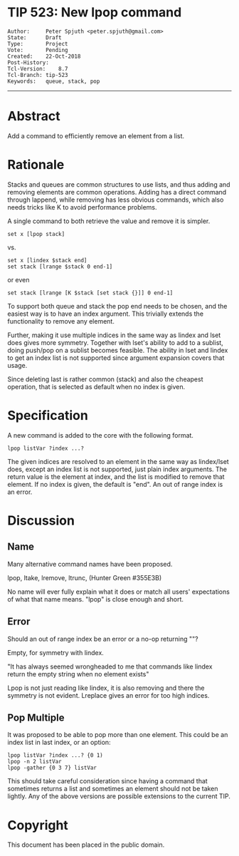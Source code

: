 # TIP 523: New lpop command
	Author:		Peter Spjuth <peter.spjuth@gmail.com>
	State:		Draft
	Type:		Project
	Vote:		Pending
	Created:	22-Oct-2018
	Post-History:
	Tcl-Version:	8.7
	Tcl-Branch:	tip-523
	Keywords:	queue, stack, pop
-----

# Abstract

Add a command to efficiently remove an element from a list.

# Rationale

Stacks and queues are common structures to use lists, and thus adding
and removing elements are common operations.
Adding has a direct command through lappend, while removing has less
obvious commands, which also needs tricks like K to avoid performance
problems.

A single command to both retrieve the value and remove it is simpler.

	set x [lpop stack]

vs.

	set x [lindex $stack end]
	set stack [lrange $stack 0 end-1]

or even

	set stack [lrange [K $stack [set stack {}]] 0 end-1]

To support both queue and stack the pop end needs to be chosen, and the easiest
way is to have an index argument. This trivially extends the functionality to
remove any element.

Further, making it use multiple indices in the same way as lindex and lset does
gives more symmetry. Together with lset's ability to add to a sublist,
doing push/pop on a sublist becomes feasible.
The ability in lset and lindex to get an index list is not supported since
argument expansion covers that usage.

Since deleting last is rather common (stack) and also the cheapest operation,
that is selected as default when no index is given.

# Specification

A new command is added to the core with the following format.

	lpop listVar ?index ...?

The given indices are resolved to an element in the same way as lindex/lset
does, except an index list is not supported, just plain index arguments.
The return value is the element at index, and the list is modified to
remove that element.
If no index is given, the default is "end".
An out of range index is an error.

# Discussion

## Name

Many alternative command names have been proposed.

lpop, ltake, lremove, ltrunc, (Hunter Green #355E3B)

No name will ever fully explain what it does or match all users' expectations
of what that name means. "lpop" is close enough and short.

## Error

Should an out of range index be an error or a no-op returning ""?

Empty, for symmetry with lindex.

"It has always seemed wrongheaded to me that commands like lindex return
the empty string when no element exists"

Lpop is not just reading like lindex, it is also removing and there the
symmetry is not evident. Lreplace gives an error for too high indices.

## Pop Multiple

It was proposed to be able to pop more than one element.
This could be an index list in last index, or an option:

	lpop listVar ?index ...? {0 1)
	lpop -n 2 listVar
	lpop -gather {0 3 7} listVar

This should take careful consideration since having a command that sometimes
returns a list and sometimes an element should not be taken lightly.
Any of the above versions are possible extensions to the current TIP.

# Copyright

This document has been placed in the public domain.
